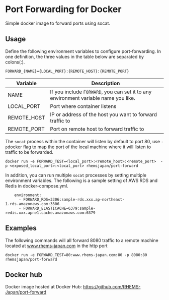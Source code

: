 Port Forwarding for Docker
==========================

Simple docker image to forward ports using socat.

## Usage

Define the following environment variables to configure port-forwarding.
In one definition, the three values ​​in the table below are separated by colons(:).

`FORWARD_{NAME}={LOCAL_PORT}:{REMOTE_HOST}:{REMOTE_PORT}`

Variable | Description 
-------- | ----------- 
NAME | If you include `FORWARD`, you can set it to any environment variable name you like.
LOCAL_PORT | Port where container listens 
REMOTE_HOST | IP or address of the host you want to forward traffic to 
REMOTE_PORT | Port on remote host to forward traffic to 

The `socat` process within the container will listen by default to port 80, use `-p`docker
flag to map the port of the local machine where it will listen to traffic to be forwarded.

```
docker run -e FORWARD_TEST=<local_port>:<remote_host>:<remote_port>  -p <exposed_local_port>:<local_port> rhemsjapan/port-forward
```

In addition, you can run multiple `socat` processes by setting multiple environment variables.
The following is a sample setting of AWS RDS and Redis in docker-compose.yml.

```
    environment:
      - FORWARD_RDS=3306:sample-rds.xxx.ap-northeast-1.rds.amazonaws.com:3306
      - FORWARD_ELASTICACHE=6379:sample-redis.xxx.apne1.cache.amazonaws.com:6379
```



## Examples

The following commands will all forward 8080 traffic to a remote machine located at www.rhems-japan.com
in the http port

```
docker run -e FORWARD_TEST=80:www.rhems-japan.com:80 -p 8080:80 rhemsjapan/port-forward
```

## Docker hub

Docker image hosted at Docker Hub:
https://github.com/RHEMS-Japan/port-forward

